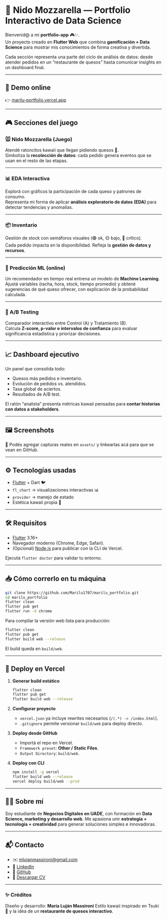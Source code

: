 
# 🧀 Nido Mozzarella — Portfolio Interactivo de Data Science  

Bienvenid@ a mi **portfolio-app** 🎮✨.  
Un proyecto creado en **Flutter Web** que combina **gamificación + Data Science** para mostrar mis conocimientos de forma creativa y divertida.  

Cada sección representa una parte del ciclo de análisis de datos: desde atender pedidos en un “restaurante de quesos” hasta comunicar insights en un dashboard final.  

---

## 🌟 Demo online  
👉 [marilu-portfolio.vercel.app](https://marilu-portfolio.vercel.app/)  

---

## 🎮 Secciones del juego  

### 🐭 Nido Mozzarella (Juego)  
Atendé ratoncitos kawaii que llegan pidiendo quesos 🧀.  
Simboliza la **recolección de datos**: cada pedido genera eventos que se usan en el resto de las etapas.  

---

### 📊 EDA Interactiva  
Explorá con gráficos la participación de cada queso y patrones de consumo.  
Representa mi forma de aplicar **análisis exploratorio de datos (EDA)** para detectar tendencias y anomalías.  

---

### 📦 Inventario  
Gestión de stock con semáforos visuales (🟢 ok, 🟡 bajo, 🔴 crítico).  
Cada pedido impacta en la disponibilidad. Refleja la **gestión de datos y recursos**.  

---

### 🤖 Predicción ML (online)  
Un recomendador en tiempo real entrena un modelo de **Machine Learning**.  
Ajustá variables (racha, hora, stock, tiempo promedio) y obtené sugerencias de qué queso ofrecer, con explicación de la probabilidad calculada.  

---

### 🧪 A/B Testing  
Comparador interactivo entre Control (A) y Tratamiento (B).  
Calcula **Z-score, p-valor e intervalos de confianza** para evaluar significancia estadística y priorizar decisiones.  

---

## 📈 Dashboard ejecutivo  

Un panel que consolida todo:  
- Quesos más pedidos e inventario.  
- Evolución de pedidos vs. atendidos.  
- Tasa global de aciertos.  
- Resultados de A/B test.  

El ratón “analista” presenta métricas kawaii pensadas para **contar historias con datos a stakeholders**.  

---

## 🖼️ Screenshots  

📌 Podés agregar capturas reales en `assets/` y linkearlas acá para que se vean en GitHub.  

---

## ⚙️ Tecnologías usadas  

- [Flutter](https://flutter.dev/) + Dart 🐦  
- `fl_chart` → visualizaciones interactivas 📊  
- `provider` → manejo de estado  
- Estética kawaii propia 🎨  

---

## 🛠️ Requisitos  

- [Flutter](https://docs.flutter.dev/get-started/install) 3.16+  
- Navegador moderno (Chrome, Edge, Safari).  
- (Opcional) [Node.js](https://nodejs.org/) para publicar con la CLI de Vercel.  

Ejecutá `flutter doctor` para validar tu entorno.  

---

## 📥 Cómo correrlo en tu máquina  

```bash
git clone https://github.com/Marilu1707/marilu_portfolio.git
cd marilu_portfolio
flutter clean
flutter pub get
flutter run -d chrome
````

Para compilar la versión web lista para producción:

```bash
flutter clean
flutter pub get
flutter build web --release
```

El build queda en `build/web`.

---

## 🚀 Deploy en Vercel

1. **Generar build estático**

   ```bash
   flutter clean
   flutter pub get
   flutter build web --release
   ```

2. **Configurar proyecto**

   * `vercel.json` ya incluye rewrites necesarios (`/(.*) -> /index.html`).
   * `.gitignore` permite versionar `build/web` para deploy directo.

3. **Deploy desde GitHub**

   * Importá el repo en Vercel.
   * `Framework preset`: **Other / Static Files**.
   * `Output Directory`: `build/web`.

4. **Deploy con CLI**

   ```bash
   npm install -g vercel
   flutter build web --release
   vercel deploy build/web --prod
   ```

---

## 👩‍💻 Sobre mí

Soy estudiante de **Negocios Digitales en UADE**, con formación en **Data Science, marketing y desarrollo web**.
Me apasiona unir **estrategia + tecnología + creatividad** para generar soluciones simples e innovadoras.

---

## 📬 Contacto

* ✉️ [mlujanmassironi@gmail.com](mailto:mlujanmassironi@gmail.com)
* 💼 [LinkedIn](https://www.linkedin.com/in/maria-lujan-massironi/)
* 🐙 [GitHub](https://github.com/Marilu1707)
* 📄 [Descargar CV](assets/data/CV_MASSIRONI_MARIA_LUJAN.pdf)

---

### ✨ Créditos

Diseño y desarrollo: **María Luján Massironi**
Estilo kawaii inspirado en Tsuki 🌙 y la idea de un **restaurante de quesos interactivo**.

```
